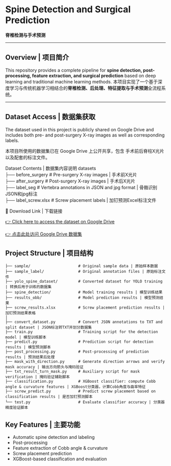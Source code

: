 # Spine Detection and Surgical Prediction  

**脊椎检测与手术预测**  

---

## Overview | 项目简介  

This repository provides a complete pipeline for **spine detection, post-processing, feature extraction, and surgical prediction** based on deep learning and traditional machine learning methods.
本项目实现了一个基于深度学习与传统机器学习相结合的**脊椎检测、后处理、特征提取与手术预测**全流程系统。  

---

## Dataset Access | 数据集获取

The dataset used in this project is publicly shared on Google Drive and includes both pre- and post-surgery X-ray images as well as corresponding labels.

本项目所使用的数据集已在 Google Drive 上公开共享，包含 手术前后脊柱X光片 以及配套的标注文件。

Dataset Contents | 数据集内容说明
datasets  
├── before_surgery            # Pre-surgery X-ray images | 手术前X光片  
├── after_surgery             # Post-surgery X-ray images | 手术后X光片  
├── label_seg                 # Vertebra annotations in JSON and jpg format | 骨骼识别JSON和jpg标注  
├── label_screw.xlsx          # Screw placement labels | 加钉预测Excel标注文件    

🔗 Download Link | 下载链接

[👉 Click here to access the dataset on Google Drive](https://drive.google.com/drive/u/2/folders/1utVv9962s883051bhD2wOeqe8skQfJIH)

[👉 点击此处访问 Google Drive 数据集](https://drive.google.com/drive/u/2/folders/1utVv9962s883051bhD2wOeqe8skQfJIH)

## Project Structure | 项目结构  

```
├── sample/                     # Original sample data | 原始样本数据  
├── sample_label/               # Original annotation files | 原始标注文件  
├── yolo_spine_dataset/         # Converted dataset for YOLO training | 转换后用于训练的数据集  
├── spine_detection/            # Model training results | 模型训练结果  
├── results_obb/                # Model prediction results | 模型预测结果  
├── screw_results.xlsx          # Screw placement prediction results | 加钉预测结果表格  
│
├── convert_dataset.py          # Convert JSON annotations to TXT and split dataset | JSON标注转TXT并划分数据集  
├── train.py                    # Training script for the detection model | 模型训练脚本  
├── predict.py                  # Prediction script for detection results | 模型预测脚本  
├── post_processing.py          # Post-processing of prediction results | 预测结果后处理  
├── mask_with_direction.py      # Generate direction arrows and verify mask accuracy | 输出方向箭头与掩码验证  
├── txt_result_turn_mask.py     # Auxiliary script for mask verification | 掩码验证辅助脚本  
├── classification.py           # XGBoost classifier: compute Cobb angle & curvature features | XGBoost分类器，计算Cobb角度与曲率特征  
├── screw_predict.py            # Predict screw placement based on classification results | 是否加钉预测脚本  
└── test.py                     # Evaluate classifier accuracy | 分类器精度验证脚本  

```

## Key Features | 主要功能  
  
* Automatic spine detection and labeling  
* Post-processing  
* Feature extraction of Cobb angle & curvature  
* Screw placement prediction  
* XGBoost-based classification and evaluation  



